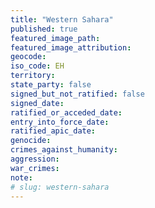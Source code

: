 ```yaml
---
title: "Western Sahara"
published: true
featured_image_path:
featured_image_attribution:
geocode:
iso_code: EH
territory:
state_party: false
signed_but_not_ratified: false
signed_date:
ratified_or_acceded_date:
entry_into_force_date:
ratified_apic_date:
genocide:
crimes_against_humanity:
aggression:
war_crimes:
note:
# slug: western-sahara
---
```


